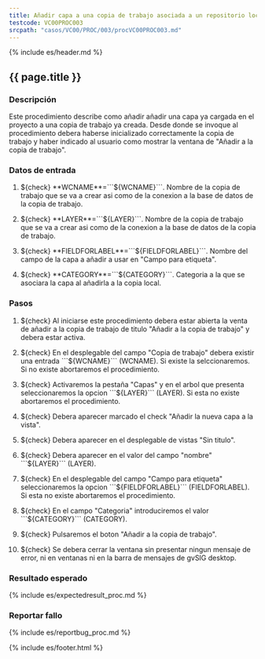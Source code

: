 ```yaml
---
title: Añadir capa a una copia de trabajo asociada a un repositorio local en H2
testcode: VC00PROC003
srcpath: "casos/VC00/PROC/003/procVC00PROC003.md"
---
```


{% include es/header.md %}

## {{ page.title }}

### Descripción

Este procedimiento describe como añadir añadir una capa ya cargada en el proyecto
a una copia de trabajo ya creada. Desde donde se invoque al procedimiento debera
haberse inicializado correctamente la copia de trabajo y haber indicado al usuario
como mostrar la ventana de "Añadir a la copia de trabajo".

### Datos de entrada

1. ${check} **WCNAME**=```${WCNAME}```. Nombre de la copia de trabajo que se va a crear asi como 
   de la conexion a la base de datos de la copia de trabajo. 

2. ${check} **LAYER**=```${LAYER}```. Nombre de la copia de trabajo que se va a crear asi como 
   de la conexion a la base de datos de la copia de trabajo. 

3. ${check} **FIELDFORLABEL**=```${FIELDFORLABEL}```. Nombre del campo de la capa a añadir
   a usar en "Campo para etiqueta". 

4. ${check} **CATEGORY**=```${CATEGORY}```. Categoria a la que se asociara la capa al 
   añadirla a la copia local. 

### Pasos

1. ${check} Al iniciarse este procedimiento debera estar abierta la venta de añadir a la copia de 
   trabajo de titulo "Añadir a la copia de trabajo" y debera estar activa.

2. ${check} En el desplegable del campo "Copia de trabajo" debera existir una 
   entrada ```${WCNAME}``` (WCNAME). Si existe la selccionaremos. Si no existe
   abortaremos el procedimiento.
   
4. ${check} Activaremos la pestaña "Capas" y en el arbol que presenta seleccionaremos
    la opcion ```${LAYER}``` (LAYER). Si esta no existe abortaremos el procedimiento.

5. ${check} Debera aparecer marcado el check "Añadir la nueva capa a la vista".

6. ${check} Debera aparecer en el desplegable de vistas "Sin titulo".

7. ${check} Debera aparecer en el valor del campo "nombre" ```${LAYER}``` (LAYER).

8. ${check} En el desplegable del  campo "Campo para etiqueta" seleccionaremos 
   la opcion ```${FIELDFORLABEL}``` (FIELDFORLABEL). 
   Si esta no existe abortaremos el procedimiento.

9. ${check} En el campo "Categoria" introduciremos el valor  ```${CATEGORY}``` (CATEGORY).

10. ${check} Pulsaremos el boton "Añadir a la copia de trabajo".

11. ${check} Se debera cerrar la ventana sin presentar ningun mensaje de error,
    ni en ventanas ni en la barra de mensajes de gvSIG desktop.

### Resultado esperado

{% include es/expectedresult_proc.md %}

### Reportar fallo

{% include es/reportbug_proc.md %}

{% include es/footer.html %}

